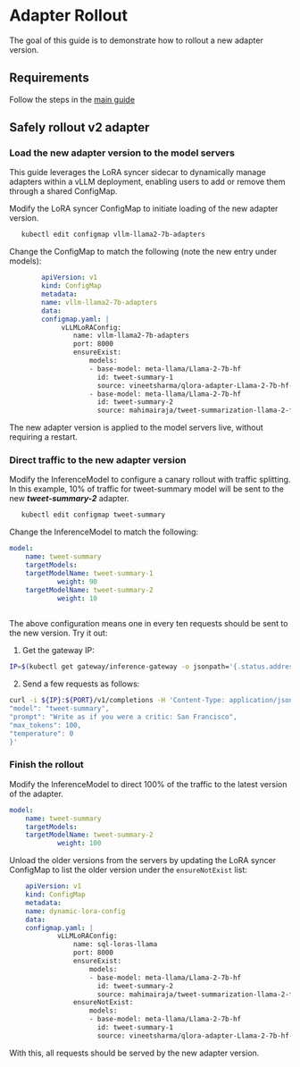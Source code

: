 # Adapter Rollout

The goal of this guide is to demonstrate how to rollout a new adapter version.

## **Requirements**

Follow the steps in the [main guide](index.md)


## **Safely rollout v2 adapter**

### Load the new adapter version to the model servers

This guide leverages the LoRA syncer sidecar to dynamically manage adapters within a vLLM deployment, enabling users to add or remove them through a shared ConfigMap.


Modify the LoRA syncer ConfigMap to initiate loading of the new adapter version.


```bash
   kubectl edit configmap vllm-llama2-7b-adapters
```

Change the ConfigMap to match the following (note the new entry under models):

```yaml
        apiVersion: v1
        kind: ConfigMap
        metadata:
        name: vllm-llama2-7b-adapters
        data:
        configmap.yaml: |
             vLLMLoRAConfig:
                name: vllm-llama2-7b-adapters
                port: 8000
                ensureExist:
                    models:
                    - base-model: meta-llama/Llama-2-7b-hf
                      id: tweet-summary-1
                      source: vineetsharma/qlora-adapter-Llama-2-7b-hf-TweetSumm
                    - base-model: meta-llama/Llama-2-7b-hf
                      id: tweet-summary-2
                      source: mahimairaja/tweet-summarization-llama-2-finetuned
```

The new adapter version is applied to the model servers live, without requiring a restart.


### Direct traffic to the new adapter version

Modify the InferenceModel to configure a canary rollout with traffic splitting. In this example, 10% of traffic for tweet-summary model will be sent to the new ***tweet-summary-2*** adapter.


```bash
   kubectl edit configmap tweet-summary
```

Change the InferenceModel to match the following:


```yaml
model:
    name: tweet-summary
    targetModels:
    targetModelName: tweet-summary-1
            weight: 90
    targetModelName: tweet-summary-2
            weight: 10
    
```

The above configuration means one in every ten requests should be sent to the new version. Try it out:

1. Get the gateway IP:
```bash
IP=$(kubectl get gateway/inference-gateway -o jsonpath='{.status.addresses[0].value}'); PORT=8081
```

2. Send a few requests as follows:
```bash
curl -i ${IP}:${PORT}/v1/completions -H 'Content-Type: application/json' -d '{
"model": "tweet-summary",
"prompt": "Write as if you were a critic: San Francisco",
"max_tokens": 100,
"temperature": 0
}'
```

### Finish the rollout


Modify the InferenceModel to direct 100% of the traffic to the latest version of the adapter.

```yaml
model:
    name: tweet-summary
    targetModels:
    targetModelName: tweet-summary-2
            weight: 100
```

Unload the older versions from the servers by updating the LoRA syncer ConfigMap to list the older version under the `ensureNotExist` list:

```yaml
    apiVersion: v1
    kind: ConfigMap
    metadata:
    name: dynamic-lora-config
    data:
    configmap.yaml: |
            vLLMLoRAConfig:
                name: sql-loras-llama
                port: 8000
                ensureExist:
                    models:
                    - base-model: meta-llama/Llama-2-7b-hf
                      id: tweet-summary-2
                      source: mahimairaja/tweet-summarization-llama-2-finetuned
                ensureNotExist:
                    models:
                    - base-model: meta-llama/Llama-2-7b-hf
                      id: tweet-summary-1
                      source: vineetsharma/qlora-adapter-Llama-2-7b-hf-TweetSumm
```

With this, all requests should be served by the new adapter version.
